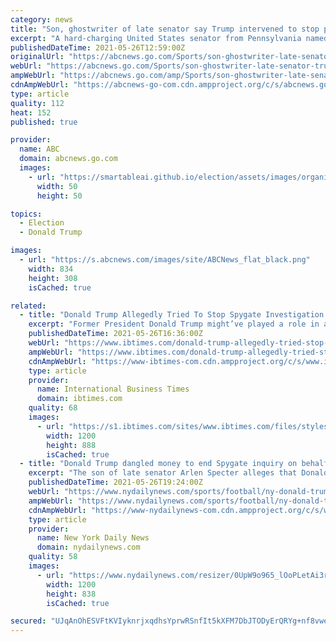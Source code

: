 ```yaml
---
category: news
title: "Son, ghostwriter of late senator say Trump intervened to stop probe of Patriots' Spygate scandal"
excerpt: "A hard-charging United States senator from Pennsylvania named Arlen Specter had launched an investigation into the Spygate scandal. He tried to determine how many games the New England Patriots' illegal videotaping operation of opposing coaches' signals had helped the team win and learn why the NFL,"
publishedDateTime: 2021-05-26T12:59:00Z
originalUrl: "https://abcnews.go.com/Sports/son-ghostwriter-late-senator-trump-intervened-stop-probe/story?id=77914778"
webUrl: "https://abcnews.go.com/Sports/son-ghostwriter-late-senator-trump-intervened-stop-probe/story?id=77914778"
ampWebUrl: "https://abcnews.go.com/amp/Sports/son-ghostwriter-late-senator-trump-intervened-stop-probe/story?id=77914778"
cdnAmpWebUrl: "https://abcnews-go-com.cdn.ampproject.org/c/s/abcnews.go.com/amp/Sports/son-ghostwriter-late-senator-trump-intervened-stop-probe/story?id=77914778"
type: article
quality: 112
heat: 152
published: true

provider:
  name: ABC
  domain: abcnews.go.com
  images:
    - url: "https://smartableai.github.io/election/assets/images/organizations/abcnews.go.com-50x50.jpg"
      width: 50
      height: 50

topics:
  - Election
  - Donald Trump

images:
  - url: "https://s.abcnews.com/images/site/ABCNews_flat_black.png"
    width: 834
    height: 308
    isCached: true

related:
  - title: "Donald Trump Allegedly Tried To Stop Spygate Investigation On Behalf Of Robert Kraft"
    excerpt: "Former President Donald Trump might’ve played a role in attempting to squash any further investigation into the New England Patriots’ “Spygate” scandal. According to a new ESPN report, Trump indicated to former U."
    publishedDateTime: 2021-05-26T16:36:00Z
    webUrl: "https://www.ibtimes.com/donald-trump-allegedly-tried-stop-spygate-investigation-behalf-robert-kraft-3209348"
    ampWebUrl: "https://www.ibtimes.com/donald-trump-allegedly-tried-stop-spygate-investigation-behalf-robert-kraft-3209348?amp=1"
    cdnAmpWebUrl: "https://www-ibtimes-com.cdn.ampproject.org/c/s/www.ibtimes.com/donald-trump-allegedly-tried-stop-spygate-investigation-behalf-robert-kraft-3209348?amp=1"
    type: article
    provider:
      name: International Business Times
      domain: ibtimes.com
    quality: 68
    images:
      - url: "https://s1.ibtimes.com/sites/www.ibtimes.com/files/styles/full/public/2016/08/02/trump-kraft.jpg"
        width: 1200
        height: 888
        isCached: true
  - title: "Donald Trump dangled money to end Spygate inquiry on behalf of Patriots’ Robert Kraft, new report alleges"
    excerpt: "The son of late senator Arlen Specter alleges that Donald Trump made his father a financial offer “tantamount to a bribe” on behalf of Patriots owner Robert Kraft to end inquiries into New England’s Spygate scandal."
    publishedDateTime: 2021-05-26T19:24:00Z
    webUrl: "https://www.nydailynews.com/sports/football/ny-donald-trump-spygate-robert-kraft-arlen-specter-20210526-6jtw73vmwrcdrn5iarqfo43v7q-story.html"
    ampWebUrl: "https://www.nydailynews.com/sports/football/ny-donald-trump-spygate-robert-kraft-arlen-specter-20210526-6jtw73vmwrcdrn5iarqfo43v7q-story.html?outputType=amp"
    cdnAmpWebUrl: "https://www-nydailynews-com.cdn.ampproject.org/c/s/www.nydailynews.com/sports/football/ny-donald-trump-spygate-robert-kraft-arlen-specter-20210526-6jtw73vmwrcdrn5iarqfo43v7q-story.html?outputType=amp"
    type: article
    provider:
      name: New York Daily News
      domain: nydailynews.com
    quality: 58
    images:
      - url: "https://www.nydailynews.com/resizer/0UpW9o965_lOoPLetAi3riLkZtQ=/1200x0/top/cloudfront-us-east-1.images.arcpublishing.com/tronc/2U5LCWW2NZE2BOSLEGVAG6VMWY.jpg"
        width: 1200
        height: 838
        isCached: true

secured: "UJqAnOhESVFtKVIyknrjxqdhsYprwRSnfIt5kXFM7DbJTODyErQRYg+nf8vweGhrppGC2mqUVLsilWs5MKCx2iB3G9pm9H2IQ5gl0O6hGwZew8os9oO9ljNdbSbBhZdUt4ooZ//QAb9+qLaYFJ5RVvQaDnhKaRhv9nPpkbKtihmsi2iegCiCJWfmi5aniAIt0XrF1PEX2td0GiEIBTCriKCEWoFhRRvs1NxMDAdIzf4E9Byuez1U1iIFmMNmywVqpvp0sixCv/uHNTwzl9zSqIlw/vIv+olSisGq4FJxKDOQUM65EHrplaEGa/PuDjWtrWg+hv/KRKqgU+NB7Ux3aYSi0lhCEyxGz2ilrL3KXfU=;4W0XNlbjcmR01dSVmfkTeA=="
---
```


